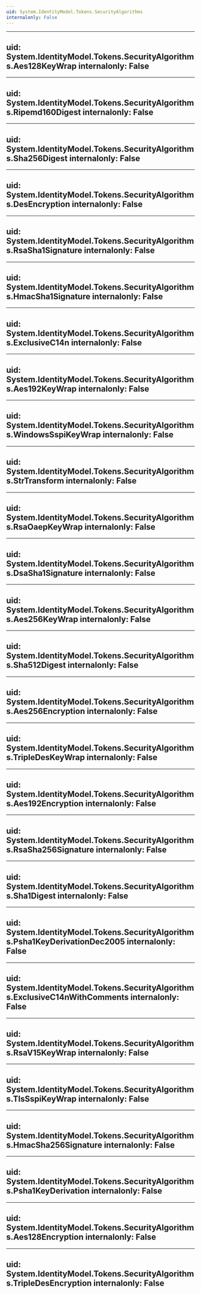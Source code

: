```yaml
---
uid: System.IdentityModel.Tokens.SecurityAlgorithms
internalonly: False
---
```


---
uid: System.IdentityModel.Tokens.SecurityAlgorithms.Aes128KeyWrap
internalonly: False
---

---
uid: System.IdentityModel.Tokens.SecurityAlgorithms.Ripemd160Digest
internalonly: False
---

---
uid: System.IdentityModel.Tokens.SecurityAlgorithms.Sha256Digest
internalonly: False
---

---
uid: System.IdentityModel.Tokens.SecurityAlgorithms.DesEncryption
internalonly: False
---

---
uid: System.IdentityModel.Tokens.SecurityAlgorithms.RsaSha1Signature
internalonly: False
---

---
uid: System.IdentityModel.Tokens.SecurityAlgorithms.HmacSha1Signature
internalonly: False
---

---
uid: System.IdentityModel.Tokens.SecurityAlgorithms.ExclusiveC14n
internalonly: False
---

---
uid: System.IdentityModel.Tokens.SecurityAlgorithms.Aes192KeyWrap
internalonly: False
---

---
uid: System.IdentityModel.Tokens.SecurityAlgorithms.WindowsSspiKeyWrap
internalonly: False
---

---
uid: System.IdentityModel.Tokens.SecurityAlgorithms.StrTransform
internalonly: False
---

---
uid: System.IdentityModel.Tokens.SecurityAlgorithms.RsaOaepKeyWrap
internalonly: False
---

---
uid: System.IdentityModel.Tokens.SecurityAlgorithms.DsaSha1Signature
internalonly: False
---

---
uid: System.IdentityModel.Tokens.SecurityAlgorithms.Aes256KeyWrap
internalonly: False
---

---
uid: System.IdentityModel.Tokens.SecurityAlgorithms.Sha512Digest
internalonly: False
---

---
uid: System.IdentityModel.Tokens.SecurityAlgorithms.Aes256Encryption
internalonly: False
---

---
uid: System.IdentityModel.Tokens.SecurityAlgorithms.TripleDesKeyWrap
internalonly: False
---

---
uid: System.IdentityModel.Tokens.SecurityAlgorithms.Aes192Encryption
internalonly: False
---

---
uid: System.IdentityModel.Tokens.SecurityAlgorithms.RsaSha256Signature
internalonly: False
---

---
uid: System.IdentityModel.Tokens.SecurityAlgorithms.Sha1Digest
internalonly: False
---

---
uid: System.IdentityModel.Tokens.SecurityAlgorithms.Psha1KeyDerivationDec2005
internalonly: False
---

---
uid: System.IdentityModel.Tokens.SecurityAlgorithms.ExclusiveC14nWithComments
internalonly: False
---

---
uid: System.IdentityModel.Tokens.SecurityAlgorithms.RsaV15KeyWrap
internalonly: False
---

---
uid: System.IdentityModel.Tokens.SecurityAlgorithms.TlsSspiKeyWrap
internalonly: False
---

---
uid: System.IdentityModel.Tokens.SecurityAlgorithms.HmacSha256Signature
internalonly: False
---

---
uid: System.IdentityModel.Tokens.SecurityAlgorithms.Psha1KeyDerivation
internalonly: False
---

---
uid: System.IdentityModel.Tokens.SecurityAlgorithms.Aes128Encryption
internalonly: False
---

---
uid: System.IdentityModel.Tokens.SecurityAlgorithms.TripleDesEncryption
internalonly: False
---

